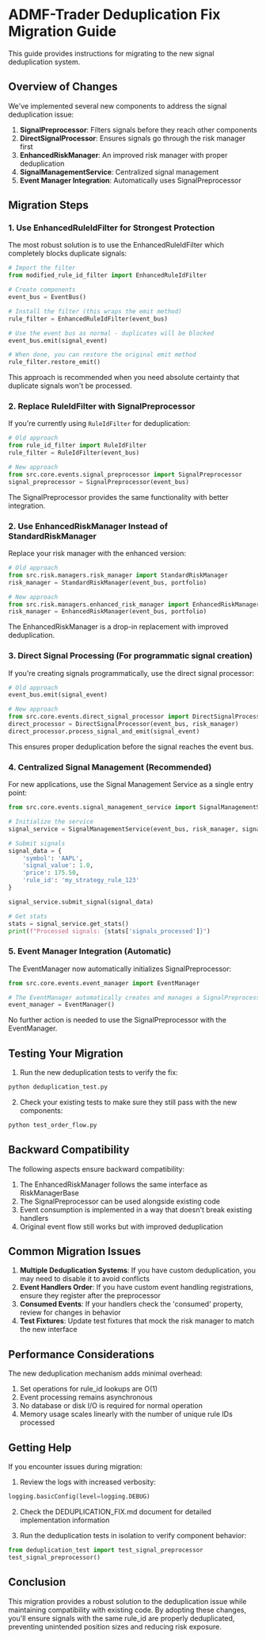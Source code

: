 # ADMF-Trader Deduplication Fix Migration Guide

This guide provides instructions for migrating to the new signal deduplication system.

## Overview of Changes

We've implemented several new components to address the signal deduplication issue:

1. **SignalPreprocessor**: Filters signals before they reach other components
2. **DirectSignalProcessor**: Ensures signals go through the risk manager first
3. **EnhancedRiskManager**: An improved risk manager with proper deduplication
4. **SignalManagementService**: Centralized signal management
5. **Event Manager Integration**: Automatically uses SignalPreprocessor

## Migration Steps

### 1. Use EnhancedRuleIdFilter for Strongest Protection

The most robust solution is to use the EnhancedRuleIdFilter which completely blocks duplicate signals:

```python
# Import the filter
from modified_rule_id_filter import EnhancedRuleIdFilter

# Create components
event_bus = EventBus()

# Install the filter (this wraps the emit method)
rule_filter = EnhancedRuleIdFilter(event_bus)

# Use the event bus as normal - duplicates will be blocked
event_bus.emit(signal_event)

# When done, you can restore the original emit method
rule_filter.restore_emit()
```

This approach is recommended when you need absolute certainty that duplicate signals won't be processed.

### 2. Replace RuleIdFilter with SignalPreprocessor

If you're currently using `RuleIdFilter` for deduplication:

```python
# Old approach
from rule_id_filter import RuleIdFilter
rule_filter = RuleIdFilter(event_bus)

# New approach
from src.core.events.signal_preprocessor import SignalPreprocessor
signal_preprocessor = SignalPreprocessor(event_bus)
```

The SignalPreprocessor provides the same functionality with better integration.

### 2. Use EnhancedRiskManager Instead of StandardRiskManager

Replace your risk manager with the enhanced version:

```python
# Old approach
from src.risk.managers.risk_manager import StandardRiskManager
risk_manager = StandardRiskManager(event_bus, portfolio)

# New approach
from src.risk.managers.enhanced_risk_manager import EnhancedRiskManager
risk_manager = EnhancedRiskManager(event_bus, portfolio)
```

The EnhancedRiskManager is a drop-in replacement with improved deduplication.

### 3. Direct Signal Processing (For programmatic signal creation)

If you're creating signals programmatically, use the direct signal processor:

```python
# Old approach
event_bus.emit(signal_event)

# New approach
from src.core.events.direct_signal_processor import DirectSignalProcessor
direct_processor = DirectSignalProcessor(event_bus, risk_manager)
direct_processor.process_signal_and_emit(signal_event)
```

This ensures proper deduplication before the signal reaches the event bus.

### 4. Centralized Signal Management (Recommended)

For new applications, use the Signal Management Service as a single entry point:

```python
from src.core.events.signal_management_service import SignalManagementService

# Initialize the service
signal_service = SignalManagementService(event_bus, risk_manager, signal_preprocessor)

# Submit signals
signal_data = {
    'symbol': 'AAPL',
    'signal_value': 1.0,
    'price': 175.50,
    'rule_id': 'my_strategy_rule_123'
}

signal_service.submit_signal(signal_data)

# Get stats
stats = signal_service.get_stats()
print(f"Processed signals: {stats['signals_processed']}")
```

### 5. Event Manager Integration (Automatic)

The EventManager now automatically initializes SignalPreprocessor:

```python
from src.core.events.event_manager import EventManager

# The EventManager automatically creates and manages a SignalPreprocessor
event_manager = EventManager()
```

No further action is needed to use the SignalPreprocessor with the EventManager.

## Testing Your Migration

1. Run the new deduplication tests to verify the fix:

```bash
python deduplication_test.py
```

2. Check your existing tests to make sure they still pass with the new components:

```bash
python test_order_flow.py
```

## Backward Compatibility

The following aspects ensure backward compatibility:

1. The EnhancedRiskManager follows the same interface as RiskManagerBase
2. The SignalPreprocessor can be used alongside existing code
3. Event consumption is implemented in a way that doesn't break existing handlers
4. Original event flow still works but with improved deduplication

## Common Migration Issues

1. **Multiple Deduplication Systems**: If you have custom deduplication, you may need to disable it to avoid conflicts
2. **Event Handlers Order**: If you have custom event handling registrations, ensure they register after the preprocessor
3. **Consumed Events**: If your handlers check the 'consumed' property, review for changes in behavior
4. **Test Fixtures**: Update test fixtures that mock the risk manager to match the new interface

## Performance Considerations

The new deduplication mechanism adds minimal overhead:

1. Set operations for rule_id lookups are O(1)
2. Event processing remains asynchronous
3. No database or disk I/O is required for normal operation
4. Memory usage scales linearly with the number of unique rule IDs processed

## Getting Help

If you encounter issues during migration:

1. Review the logs with increased verbosity:
```python
logging.basicConfig(level=logging.DEBUG)
```

2. Check the DEDUPLICATION_FIX.md document for detailed implementation information

3. Run the deduplication tests in isolation to verify component behavior:
```python
from deduplication_test import test_signal_preprocessor
test_signal_preprocessor()
```

## Conclusion

This migration provides a robust solution to the deduplication issue while maintaining compatibility with existing code. By adopting these changes, you'll ensure signals with the same rule_id are properly deduplicated, preventing unintended position sizes and reducing risk exposure.
